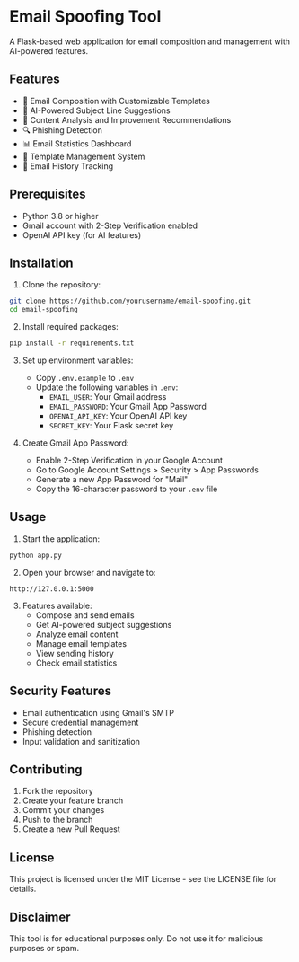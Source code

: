 # Email Spoofing Tool

A Flask-based web application for email composition and management with AI-powered features.

## Features

- 📧 Email Composition with Customizable Templates
- 🤖 AI-Powered Subject Line Suggestions
- 📝 Content Analysis and Improvement Recommendations
- 🔍 Phishing Detection
- 📊 Email Statistics Dashboard
- 📁 Template Management System
- 📜 Email History Tracking

## Prerequisites

- Python 3.8 or higher
- Gmail account with 2-Step Verification enabled
- OpenAI API key (for AI features)

## Installation

1. Clone the repository:
```bash
git clone https://github.com/yourusername/email-spoofing.git
cd email-spoofing
```

2. Install required packages:
```bash
pip install -r requirements.txt
```

3. Set up environment variables:
   - Copy `.env.example` to `.env`
   - Update the following variables in `.env`:
     - `EMAIL_USER`: Your Gmail address
     - `EMAIL_PASSWORD`: Your Gmail App Password
     - `OPENAI_API_KEY`: Your OpenAI API key
     - `SECRET_KEY`: Your Flask secret key

4. Create Gmail App Password:
   - Enable 2-Step Verification in your Google Account
   - Go to Google Account Settings > Security > App Passwords
   - Generate a new App Password for "Mail"
   - Copy the 16-character password to your `.env` file

## Usage

1. Start the application:
```bash
python app.py
```

2. Open your browser and navigate to:
```
http://127.0.0.1:5000
```

3. Features available:
   - Compose and send emails
   - Get AI-powered subject suggestions
   - Analyze email content
   - Manage email templates
   - View sending history
   - Check email statistics

## Security Features

- Email authentication using Gmail's SMTP
- Secure credential management
- Phishing detection
- Input validation and sanitization

## Contributing

1. Fork the repository
2. Create your feature branch
3. Commit your changes
4. Push to the branch
5. Create a new Pull Request

## License

This project is licensed under the MIT License - see the LICENSE file for details.

## Disclaimer

This tool is for educational purposes only. Do not use it for malicious purposes or spam.